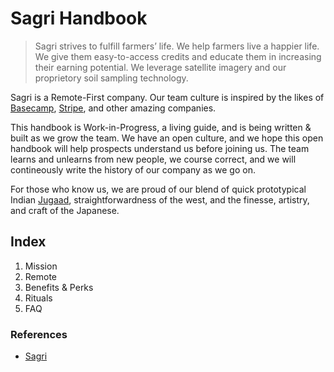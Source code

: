 # Sagri Handbook

> Sagri strives to fulfill farmers’ life. We help farmers live a happier life. We give them easy-to-access credits and educate them in increasing their earning potential. We leverage satellite imagery and our proprietory soil sampling technology.

Sagri is a Remote-First company. Our team culture is inspired by the likes of [Basecamp](https://basecamp.com/), [Stripe](https://stripe.com/), and other amazing companies.

This handbook is Work-in-Progress, a living guide, and is being written & built as we grow the team. We have an open culture, and we hope this open handbook will help prospects understand us before joining us. The team learns and unlearns from new people, we course correct, and we will contineously write the history of our company as we go on.

For those who know us, we are proud of our blend of quick prototypical Indian [Jugaad](https://en.wikipedia.org/wiki/Jugaad), straightforwardness of the west, and the finesse, artistry, and craft of the Japanese.

## Index

1. Mission
2. Remote
2. Benefits & Perks
3. Rituals
4. FAQ

### References

- [Sagri](https://sagri.co)
